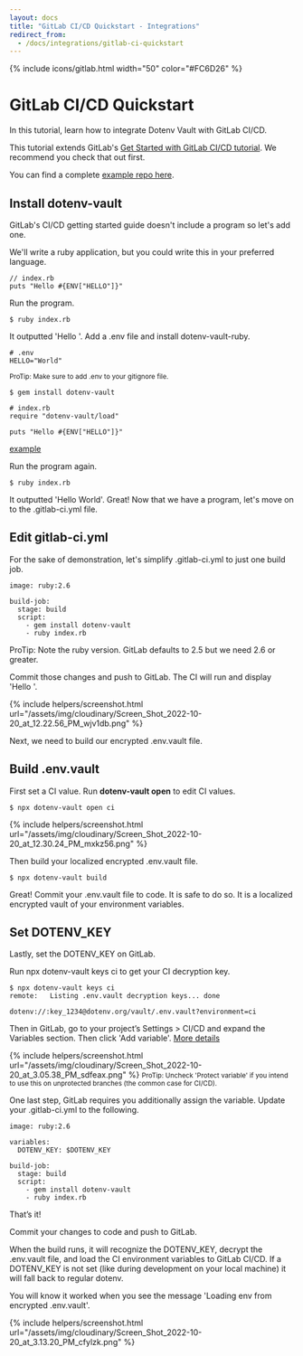 ```yaml
---
layout: docs
title: "GitLab CI/CD Quickstart - Integrations"
redirect_from:
  - /docs/integrations/gitlab-ci-quickstart
---
```


{% include icons/gitlab.html width="50" color="#FC6D26" %}

# GitLab CI/CD Quickstart

In this tutorial, learn how to integrate Dotenv Vault with GitLab CI/CD.

This tutorial extends GitLab's [Get Started with GitLab CI/CD tutorial](https://docs.gitlab.com/ee/ci/quick_start/). We recommend you check that out first.

You can find a complete [example repo here](https://github.com/dotenv-org/integration-example-gitlab-ci-quickstart).

## Install dotenv-vault

GitLab's CI/CD getting started guide doesn't include a program so let's add one.

We'll write a ruby application, but you could write this in your preferred language.

```
// index.rb
puts "Hello #{ENV["HELLO"]}"
```

Run the program.

```
$ ruby index.rb
```

It outputted 'Hello '. Add a .env file and install dotenv-vault-ruby.

```
# .env
HELLO="World"
```
<small>ProTip: Make sure to add .env to your gitignore file.</small>

```
$ gem install dotenv-vault
```

```
# index.rb
require "dotenv-vault/load"

puts "Hello #{ENV["HELLO"]}"
```
[example](https://github.com/dotenv-org/integration-example-gitlab-ci-quickstart/blob/master/index.rb)

Run the program again.

```
$ ruby index.rb
```

It outputted 'Hello World'. Great! Now that we have a program, let's move on to the .gitlab-ci.yml file.

## Edit gitlab-ci.yml

For the sake of demonstration, let's simplify .gitlab-ci.yml to just one build job.

```
image: ruby:2.6

build-job:
  stage: build
  script:
    - gem install dotenv-vault
    - ruby index.rb
```
ProTip: Note the ruby version. GitLab defaults to 2.5 but we need 2.6 or greater.

Commit those changes and push to GitLab. The CI will run and display 'Hello '.

{% include helpers/screenshot.html url="/assets/img/cloudinary/Screen_Shot_2022-10-20_at_12.22.56_PM_wjv1db.png" %}

Next, we need to build our encrypted .env.vault file.

## Build .env.vault

First set a CI value. Run **dotenv-vault open** to edit CI values.

```
$ npx dotenv-vault open ci
```

{% include helpers/screenshot.html url="/assets/img/cloudinary/Screen_Shot_2022-10-20_at_12.30.24_PM_mxkz56.png" %}

Then build your localized encrypted .env.vault file.

```
$ npx dotenv-vault build
```

Great! Commit your .env.vault file to code. It is safe to do so. It is a localized encrypted vault of your environment variables.

## Set DOTENV_KEY

Lastly, set the DOTENV_KEY on GitLab.

Run npx dotenv-vault keys ci to get your CI decryption key.

```
$ npx dotenv-vault keys ci
remote:   Listing .env.vault decryption keys... done

dotenv://:key_1234@dotenv.org/vault/.env.vault?environment=ci
```

Then in GitLab, go to your project’s Settings > CI/CD and expand the Variables section. Then click 'Add variable'. [More details](https://docs.gitlab.com/ee/ci/variables/#add-a-cicd-variable-to-a-project)

{% include helpers/screenshot.html url="/assets/img/cloudinary/Screen_Shot_2022-10-20_at_3.05.38_PM_sdfeax.png" %}
<small>ProTip: Uncheck 'Protect variable' if you intend to use this on unprotected branches (the common case for CI/CD).</small>

One last step, GitLab requires you additionally assign the variable. Update your .gitlab-ci.yml to the following.

```
image: ruby:2.6

variables:
  DOTENV_KEY: $DOTENV_KEY

build-job:
  stage: build
  script:
    - gem install dotenv-vault
    - ruby index.rb
```

That’s it!

Commit your changes to code and push to GitLab.

When the build runs, it will recognize the DOTENV_KEY, decrypt the .env.vault file, and load the CI environment variables to GitLab CI/CD. If a DOTENV_KEY is not set (like during development on your local machine) it will fall back to regular dotenv.

You will know it worked when you see the message 'Loading env from encrypted .env.vault'.

{% include helpers/screenshot.html url="/assets/img/cloudinary/Screen_Shot_2022-10-20_at_3.13.20_PM_cfylzk.png" %}
